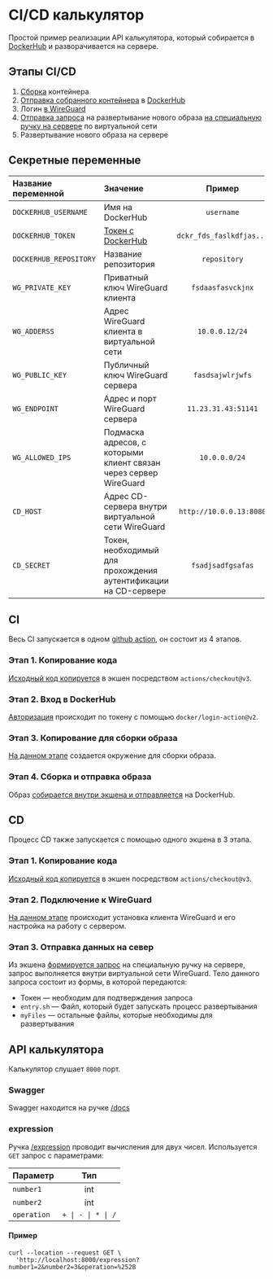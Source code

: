 # CI/CD калькулятор

Простой пример реализации API калькулятора, который собирается
в [DockerHub](https://hub.docker.com) и разворачивается на сервере.

## Этапы CI/CD

1. [Сборка](.github/workflows/docker-image.yml) контейнера
2. [Отправка собранного контейнера](.github/workflows/docker-image.yml)
   в [DockerHub](https://hub.docker.com)
3. Логин [в WireGuard](.github/workflows/docker-image.yml)
4. [Отправка запроса](https://github.com/gaskeo/cd-handler) на развертывание нового
   образа [на специальную ручку на сервере](.github/workflows/cd.yml#L34) по
   виртуальной сети
5. Развертывание нового образа на сервере

## Секретные переменные

| Название переменной    | Значение                                                               |          Пример          | 
|:-----------------------|:-----------------------------------------------------------------------|:------------------------:|
| `DOCKERHUB_USERNAME`   | Имя на DockerHub                                                       |        `username`        |
| `DOCKERHUB_TOKEN`      | [Токен с DockerHub](https://docs.docker.com/docker-hub/access-tokens/) | `dckr_fds_faslkdfjas...` |
| `DOCKERHUB_REPOSITORY` | Название репозитория                                                   |       `repository`       |
| `WG_PRIVATE_KEY`       | Приватный ключ WireGuard клиента                                       |    `fsdaasfasvckjnx`     |
| `WG_ADDERSS`           | Адрес WireGuard клиента в виртуальной сети                             |      `10.0.0.12/24`      |
| `WG_PUBLIC_KEY`        | Публичный ключ WireGuard сервера                                       |     `fasdsajwlrjwfs`     |
| `WG_ENDPOINT`          | Адрес и порт WireGuard сервера                                         |   `11.23.31.43:51141`    |
| `WG_ALLOWED_IPS`       | Подмаска адресов, с которыми клиент связан через сервер WireGuard      |      `10.0.0.0/24`       |
| `CD_HOST`              | Адрес CD-сервера внутри виртуальной сети WireGuard                     | `http://10.0.0.13:8080`  |
| `CD_SECRET`            | Токен, необходимый для прохождения аутентификации на CD-сервере        |    `fsadjsadfgsafas`     | 

## CI

Весь CI запускается в
одном [github action](https://github.com/gaskeo/cicd-actions/blob/main/.github/workflows/docker-image.yml),
он состоит из 4 этапов.

### Этап 1. Копирование кода

[Исходный код копируется](.github/workflows/docker-image.yml#L12) в экшен
посредством `actions/checkout@v3`.

### Этап 2. Вход в DockerHub

[Авторизация](.github/workflows/docker-image.yml#L15) происходит по токену с
помощью `docker/login-action@v2`.

### Этап 3. Копирование для сборки образа

[На данном этапе](.github/workflows/docker-image.yml#L21) создается окружение
для сборки образа.

### Этап 4. Сборка и отправка образа

Образ [собирается внутри экшена и отправляется](.github/workflows/docker-image.yml#L24)
на DockerHub.

## CD

Процесс CD также запускается с помощью одного экшена в 3 этапа.

### Этап 1. Копирование кода

[Исходный код копируется](.github/workflows/cd.yml#L13) в экшен
посредством `actions/checkout@v3`.

### Этап 2. Подключение к WireGuard

[На данном этапе](.github/workflows/cd.yml#L16) происходит установка клиента
WireGuard и его настройка на работу с сервером.

### Этап 3. Отправка данных на север

Из экшена [формируется запрос](.github/workflows/cd.yml#L33) на специальную
ручку на сервере, запрос выполняется внутри виртуальной сети WireGuard. Тело
данного запроса состоит из формы, в которой передаются:

- Токен — необходим для подтверждения запроса
- `entry.sh` — Файл, который будет запускать процесс развертывания
- `myFiles` — остальные файлы, которые необходимы для развертывания

## API калькулятора

Калькулятор слушает `8000` порт.

### Swagger

Swagger находится на ручке [/docs]()

### expression

Ручка [/expression]() проводит вычисления для двух чисел. Используется `GET`
запрос с параметрами:

| Параметр    |                    Тип                    |
|:------------|:-----------------------------------------:|
| `number1`   |                    int                    |
| `number2`   |                    int                    |
| `operation` | <code>+ &#124; - &#124; * &#124; /</code> |

#### Пример

```shell
curl --location --request GET \
  'http://localhost:8000/expression?number1=2&number2=3&operation=%252B
```